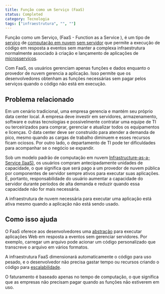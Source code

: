 ```yaml
---
title: Função como um Serviço (FaaS)
status: Completed
category: Tecnologia
tags: ["infraestrutura", "", ""]
---
```


Função como um Serviço, (FaaS - Function as a Service ), é um tipo de [serviço](/pt-br/service/) de [computação em nuvem](/pt-br/cloud-computing/) [sem servidor](/pt-br/serverless/) que permite a execução de código em resposta a eventos sem manter a complexa infraestrutura normalmente associado à criação e lançamento de aplicações de [microsserviços](/microservices/).

Com FaaS, os usuários gerenciam apenas funções e dados enquanto o provedor de nuvem gerencia a aplicação.
Isso permite que os desenvolvedores obtenham as funções necessárias sem pagar pelos serviços quando o código não está em execução.

## Problema relacionado

Em um cenário tradicional, uma empresa gerencia e mantém seu próprio data center local. A empresa deve investir em servidores, armazenamento, software e outras tecnologias e possivelmente contratar uma equipe de TI ou terceirizados para comprar, gerenciar e atualizar todos os equipamentos e licenças. O data center deve ser construído para atender a demanda de pico, mesmo quando as cargas de trabalho diminuem e esses recursos ficam ociosos. Por outro lado, o departamento de TI pode ter dificuldades para acompanhar se o negócio se expandir.

Sob um modelo padrão de computação em nuvem [Infrastructure-as-a-Service (IaaS)](/infrastructure-as-a-service/), os usuários compram antecipadamente unidades de capacidade, o que significa que será pago a um provedor de nuvem pública por componentes de servidor sempre ativos para executar suas aplicações. É, portanto, responsabilidade do usuário aumentar a capacidade do servidor durante períodos de alta demanda e reduzir quando essa capacidade não for mais necessária.

A infraestrutura de nuvem necessária para executar uma aplicação está ativa mesmo quando a aplicação não está sendo usado.

## Como isso ajuda

O FaaS oferece aos desenvolvedores uma [abstração](/pt-br/abstraction/) para executar aplicações Web em resposta a eventos sem gerenciar servidores. Por exemplo, carregar um arquivo pode acionar um código personalizado que transcreve o arquivo em vários formatos.

A infraestrutura FaaS dimensionará automaticamente o código para uso pesado, e o desenvolvedor não precisa gastar tempo ou recursos criando o código para [escalabilidade](/pt-br/scalability/).

O faturamento é baseado apenas no tempo de computação, o que significa que as empresas não precisam pagar quando as funções não estiverem em uso.
